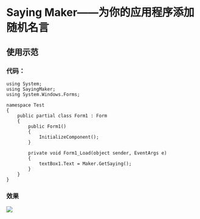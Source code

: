 # Saying Maker——为你的应用程序添加随机名言 #
## 使用示范 ##
### 代码：

    using System;
	using SayingMaker;
	using System.Windows.Forms;

	namespace Test
	{
    	public partial class Form1 : Form
    	{
        	public Form1()
        	{
            	InitializeComponent();
        	}

        	private void Form1_Load(object sender, EventArgs e)
        	{
            	textBox1.Text = Maker.GetSaying();
        	}
    	}
	}
### 效果 ###

![](https://raw.github.com/QiBowen2008/SayingMaker/master/sayingmaker.PNG)
